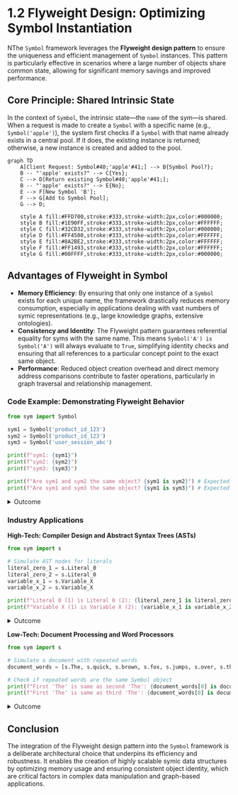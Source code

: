 # 1.2 Flyweight Design: Optimizing Symbol Instantiation

NThe `Symbol` framework leverages the **Flyweight design pattern** to ensure the uniqueness and efficient management of `Symbol` instances. This pattern is particularly effective in scenarios where a large number of objects share common state, allowing for significant memory savings and improved performance.

## Core Principle: Shared Intrinsic State

In the context of `Symbol`, the intrinsic state—the `name` of the sym—is shared. When a request is made to create a `Symbol` with a specific name (e.g., `Symbol('apple')`), the system first checks if a `Symbol` with that name already exists in a central pool. If it does, the existing instance is returned; otherwise, a new instance is created and added to the pool.

```mermaid
graph TD
    A[Client Request: Symbol#40;'apple'#41;] --> B{Symbol Pool?};
    B -- "'apple' exists?" --> C{Yes};
    C --> D[Return existing Symbol#40;'apple'#41;];
    B -- "'apple' exists?" --> E{No};
    E --> F[New Symbol 'B'];
    F --> G[Add to Symbol Pool];
    G --> D;

    style A fill:#FFD700,stroke:#333,stroke-width:2px,color:#000000;
    style B fill:#1E90FF,stroke:#333,stroke-width:2px,color:#FFFFFF;
    style C fill:#32CD32,stroke:#333,stroke-width:2px,color:#000000;
    style D fill:#FF4500,stroke:#333,stroke-width:2px,color:#FFFFFF;
    style E fill:#8A2BE2,stroke:#333,stroke-width:2px,color:#FFFFFF;
    style F fill:#FF1493,stroke:#333,stroke-width:2px,color:#FFFFFF;
    style G fill:#00FFFF,stroke:#333,stroke-width:2px,color:#000000;
```
## Advantages of Flyweight in Symbol

-   **Memory Efficiency**: By ensuring that only one instance of a `Symbol` exists for each unique name, the framework drastically reduces memory consumption, especially in applications dealing with vast numbers of symic representations (e.g., large knowledge graphs, extensive ontologies).
-   **Consistency and Identity**: The Flyweight pattern guarantees referential equality for syms with the same name. This means `Symbol('A') is Symbol('A')` will always evaluate to `True`, simplifying identity checks and ensuring that all references to a particular concept point to the exact same object.
-   **Performance**: Reduced object creation overhead and direct memory address comparisons contribute to faster operations, particularly in graph traversal and relationship management.

### Code Example: Demonstrating Flyweight Behavior

```python
from sym import Symbol

sym1 = Symbol('product_id_123')
sym2 = Symbol('product_id_123')
sym3 = Symbol('user_session_abc')

print(f"sym1: {sym1}")
print(f"sym2: {sym2}")
print(f"sym3: {sym3}")

print(f"Are sym1 and sym2 the same object? {sym1 is sym2}") # Expected: True
print(f"Are sym1 and sym3 the same object? {sym1 is sym3}") # Expected: False


```
<details>
<summary>Outcome</summary>

```text
sym1: <Symbol: product_id_123>
sym2: <Symbol: product_id_123>
sym3: <Symbol: user_session_abc>
Are sym1 and sym2 the same object? True
Are sym1 and sym3 the same object? False
```
</details>

### Industry Applications

**High-Tech: Compiler Design and Abstract Syntax Trees (ASTs)**
```python
from sym import s

# Simulate AST nodes for literals
literal_zero_1 = s.Literal_0
literal_zero_2 = s.Literal_0
variable_x_1 = s.Variable_X
variable_x_2 = s.Variable_X

print(f"Literal 0 (1) is Literal 0 (2): {literal_zero_1 is literal_zero_2}")
print(f"Variable X (1) is Variable X (2): {variable_x_1 is variable_x_2}")
```
<details>
<summary>Outcome</summary>

```text
Literal 0 (1) is Literal 0 (2): True
Variable X (1) is Variable X (2): True
```
</details>

**Low-Tech: Document Processing and Word Processors**
```python
from sym import s

# Simulate a document with repeated words
document_words = [s.The, s.quick, s.brown, s.fox, s.jumps, s.over, s.the, s.lazy, s.dog, s.The]

# Check if repeated words are the same Symbol object
print(f"First 'The' is same as second 'The': {document_words[0] is document_words[6]}")
print(f"First 'The' is same as third 'The': {document_words[0] is document_words[9]}")
```
<details>
<summary>Outcome</summary>

```text
First 'The' is same as second 'The': True
First 'The' is same as third 'The': True
```
</details>

## Conclusion

The integration of the Flyweight design pattern into the `Symbol` framework is a deliberate architectural choice that underpins its efficiency and robustness. It enables the creation of highly scalable symic data structures by optimizing memory usage and ensuring consistent object identity, which are critical factors in complex data manipulation and graph-based applications.
